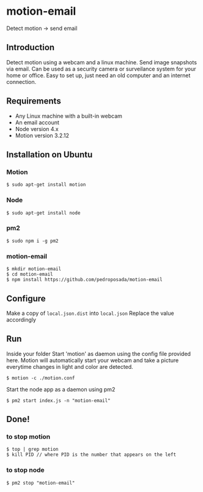 # motion-email
Detect motion -> send email

## Introduction
Detect motion using a webcam and a linux machine.
Send image snapshots via email.
Can be used as a security camera or surveilance system for your home or office.
Easy to set up, just need an old computer and an internet connection.

## Requirements
- Any Linux machine with a built-in webcam
- An email account
- Node version 4.x
- Motion version 3.2.12


## Installation on Ubuntu

### Motion 
````
$ sudo apt-get install motion
````

### Node
````
$ sudo apt-get install node
````

### pm2
````
$ sudo npm i -g pm2
````

### motion-email
````
$ mkdir motion-email
$ cd motion-email
$ npm install https://github.com/pedroposada/motion-email
````


## Configure
Make a copy of ```local.json.dist``` into ```local.json```
Replace the value accordingly


## Run
Inside your folder
Start 'motion' as daemon using the config file provided here.
Motion will automatically start your webcam and take a picture everytime changes in light and color are detected.
````
$ motion -c ./motion.conf
````
Start the node app as a daemon using pm2
````
$ pm2 start index.js -n "motion-email"
````

## Done!

### to stop motion
````
$ top | grep motion
$ kill PID // where PID is the number that appears on the left
````

### to stop node
````
$ pm2 stop "motion-email"
````


